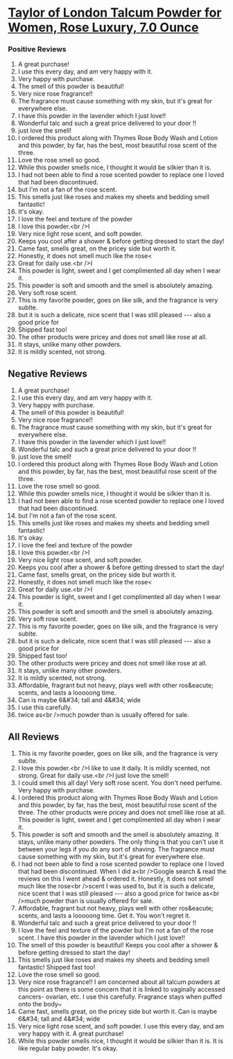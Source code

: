 # [Taylor of London Talcum Powder for Women, Rose Luxury, 7.0 Ounce](https://products.checkmycream.com/products/Taylor-of-London-Talcum-Powder-for-Women-Rose-Luxury-7.0-Ounce.html)

### Positive Reviews

<ol>
      <li>A great purchase!</li>
      <li>I use this every day, and am very happy with it.  </li>
      <li>Very happy with purchase.</li>
      <li>The smell of this powder is beautiful!  </li>
      <li>Very nice rose fragrance!!</li>
      <li>The fragrance must cause something with my skin, but it&#x27;s great for everywhere else.</li>
      <li>I have this powder in the lavender which I just love!!</li>
      <li>Wonderful talc and such a great price delivered to your door !!</li>
      <li>just love the smell!</li>
      <li>I ordered this product along with Thymes Rose Body Wash and Lotion and this powder, by far, has the best, most beautiful rose scent of the three.  </li>
      <li>Love the rose smell so good.</li>
      <li>While this powder smells nice, I thought it would be silkier than it is.</li>
      <li>I had not been able to find a rose scented powder to replace one I loved that had been discontinued.  </li>
      <li>but I&#x27;m not a fan of the rose scent.</li>
      <li>This smells just like roses and makes my sheets and bedding smell fantastic!</li>
      <li>It&#x27;s okay.</li>
      <li>I love the feel and texture of the powder</li>
      <li>I love this powder.&lt;br /&gt;I</li>
      <li>Very nice light rose scent, and soft powder.  </li>
      <li>Keeps you cool after a shower &amp; before getting dressed to start the day!</li>
      <li>Came fast, smells great, on the pricey side but worth it.</li>
      <li>Honestly, it does not smell much like the rose&lt;</li>
      <li>Great for daily use.&lt;br /&gt;I</li>
      <li>This powder is light, sweet and I get complimented all day when I wear it.</li>
      <li>This powder is soft and smooth and the smell is absolutely amazing.</li>
      <li>Very soft rose scent.  </li>
      <li>This is my favorite powder, goes on like silk, and the fragrance is very sublte.</li>
      <li>but it is such a delicate, nice scent that I was still pleased --- also a good price for</li>
      <li>Shipped fast too!</li>
      <li>The other products were pricey and does not smell like rose at all.</li>
      <li>It stays, unlike many other powders.</li>
      <li>It is mildly scented, not strong.  </li>
</ol>


<h2>Negative Reviews</h2>
<ol>
<li> A great purchase!</li>
<li> I use this every day, and am very happy with it.  </li>
<li> Very happy with purchase.</li>
<li> The smell of this powder is beautiful!  </li>
<li> Very nice rose fragrance!!</li>
<li> The fragrance must cause something with my skin, but it&#x27;s great for everywhere else.</li>
<li> I have this powder in the lavender which I just love!!</li>
<li> Wonderful talc and such a great price delivered to your door !!</li>
<li> just love the smell!</li>
<li> I ordered this product along with Thymes Rose Body Wash and Lotion and this powder, by far, has the best, most beautiful rose scent of the three.  </li>
<li> Love the rose smell so good.</li>
<li> While this powder smells nice, I thought it would be silkier than it is.</li>
<li> I had not been able to find a rose scented powder to replace one I loved that had been discontinued.  </li>
<li> but I&#x27;m not a fan of the rose scent.</li>
<li> This smells just like roses and makes my sheets and bedding smell fantastic!</li>
<li> It&#x27;s okay.</li>
<li> I love the feel and texture of the powder</li>
<li> I love this powder.&lt;br /&gt;I</li>
<li> Very nice light rose scent, and soft powder.  </li>
<li> Keeps you cool after a shower &amp; before getting dressed to start the day!</li>
<li> Came fast, smells great, on the pricey side but worth it.</li>
<li> Honestly, it does not smell much like the rose&lt;</li>
<li> Great for daily use.&lt;br /&gt;I</li>
<li> This powder is light, sweet and I get complimented all day when I wear it.</li>
<li> This powder is soft and smooth and the smell is absolutely amazing.</li>
<li> Very soft rose scent.  </li>
<li> This is my favorite powder, goes on like silk, and the fragrance is very sublte.</li>
<li> but it is such a delicate, nice scent that I was still pleased --- also a good price for</li>
<li> Shipped fast too!</li>
<li> The other products were pricey and does not smell like rose at all.</li>
<li> It stays, unlike many other powders.</li>
<li> It is mildly scented, not strong.  </li>
<li> Affordable, fragrant but not heavy, plays well with other ros&amp;eacute; scents, and lasts a looooong time.</li>
<li> Can is maybe 6&amp;#34; tall and 4&amp;#34; wide</li>
<li> I use this carefully.</li>
<li> twice as&lt;br /&gt;much powder than is usually offered for sale.</li>
</ol>

<h2>All Reviews</h2>

<ol>
    <li> This is my favorite powder, goes on like silk, and the fragrance is very sublte.</li>
    <li> I love this powder.&lt;br /&gt;I like to use it daily.  It is mildly scented, not strong.  Great for daily use.&lt;br /&gt;I just love the smell!</li>
    <li> I could smell this all day!  Very soft rose scent.  You don&#x27;t need perfume.  Very happy with purchase.</li>
    <li> I ordered this product along with Thymes Rose Body Wash and Lotion and this powder, by far, has the best, most beautiful rose scent of the three.  The other products were pricey and does not smell like rose at all. This powder is light, sweet and I get complimented all day when I wear it.</li>
    <li> This powder is soft and smooth and the smell is absolutely amazing. It stays, unlike many other powders. The only thing is that you can&#x27;t use it between your legs if you do any sort of shaving. The fragrance must cause something with my skin, but it&#x27;s great for everywhere else.</li>
    <li> I had not been able to find a rose scented powder to replace one I loved that had been discontinued.  When I did a&lt;br /&gt;Google search &amp; read the reviews on this I went ahead &amp; ordered it.  Honestly, it does not smell much like the rose&lt;br /&gt;scent I was used to,  but it is such a delicate, nice scent that I was still pleased --- also a good price for twice as&lt;br /&gt;much powder than is usually offered for sale.</li>
    <li> Affordable, fragrant but not heavy, plays well with other ros&amp;eacute; scents, and lasts a looooong time. Get it. You won&#x27;t regret it.</li>
    <li> Wonderful talc and such a great price delivered to your door !!</li>
    <li> I love the feel and texture of the powder but I&#x27;m not a fan of the rose scent. I have this powder in the lavender which I just love!!</li>
    <li> The smell of this powder is beautiful!  Keeps you cool after a shower &amp; before getting dressed to start the day!</li>
    <li> This smells just like roses and makes my sheets and bedding smell fantastic! Shipped fast too!</li>
    <li> Love the rose smell so good.</li>
    <li> Very nice rose fragrance!! I am concerned about all talcum powders at this point as there is some concern that it is linked to vaginally accessed cancers- ovarian, etc. I use this carefully. Fragrance stays when puffed onto the body~</li>
    <li> Came fast, smells great, on the pricey side but worth it. Can is maybe 6&amp;#34; tall and 4&amp;#34; wide</li>
    <li> Very nice light rose scent, and soft powder.  I use this every day, and am very happy with it.  A great purchase!</li>
    <li> While this powder smells nice, I thought it would be silkier than it is. It is like regular baby powder. It&#x27;s okay.</li>
</ol>




